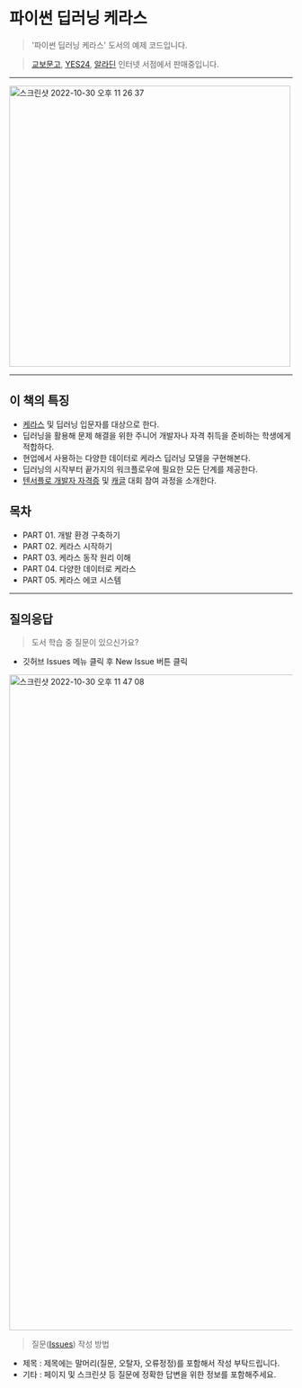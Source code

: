 # 파이썬 딥러닝 케라스 
> '파이썬 딥러닝 케라스' 도서의 예제 코드입니다.

> [교보문고](https://product.kyobobook.co.kr/detail/S000200134737), [YES24](http://www.yes24.com/Product/Goods/115161107), [알라딘](http://aladin.kr/p/mzJvS) 인터넷 서점에서 판매중입니다.

---

<img width="500" alt="스크린샷 2022-10-30 오후 11 26 37" src="https://user-images.githubusercontent.com/54405342/198884713-2da51e64-352f-41f1-8313-b091bb5f0769.png">

---

## 이 책의 특징
- [케라스](https://keras.io/) 및 딥러닝 입문자를 대상으로 한다.
- 딥러닝을 활용해 문제 해결을 위한 주니어 개발자나 자격 취득을 준비하는 학생에게 적합하다.
- 현업에서 사용하는 다양한 데이터로 케라스 딥러닝 모델을 구현해본다.
- 딥러닝의 시작부터 끝가지의 워크플로우에 필요한 모든 단계를 제공한다.
- [텐서플로 개발자 자격증](https://www.tensorflow.org/certificate?hl=ko/) 및 [캐글](https://www.kaggle.com/) 대회 참여 과정을 소개한다.


## 목차
- PART 01. 개발 환경 구축하기
- PART 02. 케라스 시작하기
- PART 03. 케라스 동작 원리 이해
- PART 04. 다양한 데이터로 케라스
- PART 05. 케라스 에코 시스템

---

## 질의응답
> 도서 학습 중 질문이 있으신가요?
- 깃허브 Issues 메뉴 클릭 후 New Issue 버튼 클릭
<img width="1167" alt="스크린샷 2022-10-30 오후 11 47 08" src="https://user-images.githubusercontent.com/54405342/198884991-2d9432ef-1428-4b60-a5fd-c31c57540bf4.png">

> 질문([Issues](https://github.com/hansung-dev/Python-DeepLearning-Keras/issues)) 작성 방법
  - 제목 : 제목에는 말머리(질문, 오탈자, 오류정정)를 포함해서 작성 부탁드립니다.
  - 기타 : 페이지 및 스크린샷 등 질문에 정확한 답변을 위한 정보를 포함해주세요.
